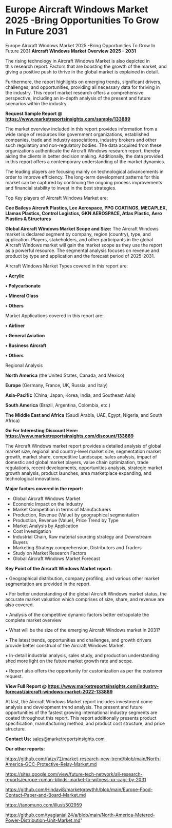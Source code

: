 # Europe Aircraft Windows Market 2025 -Bring Opportunities To Grow In Future 2031
 Europe Aircraft Windows Market 2025 -Bring Opportunities To Grow In Future 2031
<Strong> Aircraft Windows Market Overview 2025 - 2031</strong>

The rising technology in Aircraft Windows Market is also depicted in this research report. Factors that are boosting the growth of the market, and giving a positive push to thrive in the global market is explained in detail.

Furthermore, the report highlights on emerging trends, significant drivers, challenges, and opportunities, providing all necessary data for thriving in the industry. This report market research offers a comprehensive perspective, including an in-depth analysis of the present and future scenarios within the industry.

<strong>Request Sample Report @ <a href=https://www.marketreportsinsights.com/sample/133889>https://www.marketreportsinsights.com/sample/133889</a></strong>

The market overview included in this report provides information from a wide range of resources like government organizations, established companies, trade and industry associations, industry brokers and other such regulatory and non-regulatory bodies. The data acquired from these organizations authenticate the Aircraft Windows research report, thereby aiding the clients in better decision making. Additionally, the data provided in this report offers a contemporary understanding of the market dynamics.

The leading players are focusing mainly on technological advancements in order to improve efficiency. The long-term development patterns for this market can be captured by continuing the ongoing process improvements and financial stability to invest in the best strategies.

Top Key players of Aircraft Windows Market are:

<strong>Cee Baileys Aircraft Plastics, Lee Aerospace, PPG COATINGS, MECAPLEX, Llamas Plastics, Control Logistics, GKN AEROSPACE, Atlas Plastic, Aero Plastics & Structures</strong>

<strong><b>Global Aircraft Windows Market Scope and Size:</b></strong>
The Aircraft Windows market is declared segment by company, region (country), type, and application. Players, stakeholders, and other participants in the global Aircraft Windows market will gain the market scope as they use the report as a powerful resource. The segmental analysis focuses on revenue and product by type and application and the forecast period of 2025-2031.

Aircraft Windows Market Types covered in this report are:

<strong>• Acrylic

• Polycarbonate

• Mineral Glass

• Others</strong>

Market Applications covered in this report are:

<strong>• Airliner

• General Aviation

• Business Aircraft

• Others</strong> 

Regional Analysis

<strong>North America</strong> (the United States, Canada, and Mexico)

<strong>Europe</strong> (Germany, France, UK, Russia, and Italy)

<strong>Asia-Pacific</strong> (China, Japan, Korea, India, and Southeast Asia)

<strong>South America</strong> (Brazil, Argentina, Colombia, etc.)

<strong>The Middle East and Africa</strong> (Saudi Arabia, UAE, Egypt, Nigeria, and South Africa)

<strong>Go For Interesting Discount Here: <a href=https://www.marketreportsinsights.com/discount/133889>https://www.marketreportsinsights.com/discount/133889</a></strong>

The Aircraft Windows market report provides a detailed analysis of global market size, regional and country-level market size, segmentation market growth, market share, competitive Landscape, sales analysis, impact of domestic and global market players, value chain optimization, trade regulations, recent developments, opportunities analysis, strategic market growth analysis, product launches, area marketplace expanding, and technological innovations.

<strong><b>Major factors covered in the report:</b></strong>
<ul>
  <li>Global Aircraft Windows Market </li>
  <li>Economic Impact on the Industry</li>
  <li>Market Competition in terms of Manufacturers</li>
  <li>Production, Revenue (Value) by geographical segmentation</li>
  <li>Production, Revenue (Value), Price Trend by Type</li>
  <li>Market Analysis by Application</li>
  <li>Cost Investigation</li>
  <li>Industrial Chain, Raw material sourcing strategy and Downstream Buyers</li>
  <li>Marketing Strategy comprehension, Distributors and Traders</li>
  <li>Study on Market Research Factors</li>
  <li>Global Aircraft Windows Market Forecast</li>
</ul>

<strong><b>Key Point of the Aircraft Windows Market report:</b></strong>

• Geographical distribution, company profiling, and various other market segmentation are provided in the report.

• For better understanding of the global Aircraft Windows market status, the accurate market valuation which comprises of size, share, and revenue are also covered.

• Analysis of the competitive dynamic factors better extrapolate the complete market overview

• What will be the size of the emerging Aircraft Windows market in 2031?

• The latest trends, opportunities and challenges, and growth drivers provide better construal of the Aircraft Windows Market.

• In-detail industrial analysis, sales study, and production understanding shed more light on the future market growth rate and scope.

• Report also offers the opportunity for customization as per the customer request.

<strong><b>View Full Report @ <a href=https://www.marketreportsinsights.com/industry-forecast/aircraft-windows-market-2022-133889>https://www.marketreportsinsights.com/industry-forecast/aircraft-windows-market-2022-133889</a></b></strong>


At last, the Aircraft Windows Market report includes investment come analysis and development trend analysis. The present and future opportunities of the fastest growing international industry segments are coated throughout this report. This report additionally presents product specification, manufacturing method, and product cost structure, and price structure.

<strong>Contact Us:</strong>
sales@marketreportsinsights.com

<strong>Our other reports:</strong>

<a href=https://github.com/faizy72/market-research-new-trend/blob/main/North-America-GCC-Protective-Relay-Market.md>https://github.com/faizy72/market-research-new-trend/blob/main/North-America-GCC-Protective-Relay-Market.md</a>

<a href=https://sites.google.com/view/future-tech-network/all-research-reports/europe-roman-blinds-market-to-witness-xx-cagr-by-2031>https://sites.google.com/view/future-tech-network/all-research-reports/europe-roman-blinds-market-to-witness-xx-cagr-by-2031</a>

<a href=https://github.com/Hindavi8/marketgrowthh/blob/main/Europe-Food-Contact-Paper-and-Board-Market.md>https://github.com/Hindavi8/marketgrowthh/blob/main/Europe-Food-Contact-Paper-and-Board-Market.md</a>

<a href=https://tanomuno.com/illust/502959>https://tanomuno.com/illust/502959</a>

<a href=https://github.com/tyagianjali24/a/blob/main/North-America-Metered-Power-Distribution-Unit-Market.md>https://github.com/tyagianjali24/a/blob/main/North-America-Metered-Power-Distribution-Unit-Market.md</a>"
